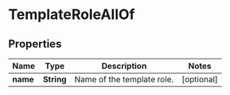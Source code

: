 

# TemplateRoleAllOf


## Properties

| Name | Type | Description | Notes |
|------------ | ------------- | ------------- | -------------|
|**name** | **String** | Name of the template role. |  [optional] |



